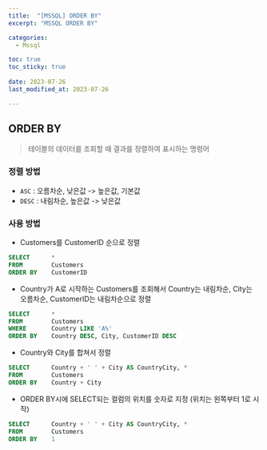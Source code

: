 ```yaml
---
title:  "[MSSQL] ORDER BY" 
excerpt: "MSSQL ORDER BY"

categories:
  - Mssql

toc: true
toc_sticky: true
 
date: 2023-07-26
last_modified_at: 2023-07-26

---
```

## ORDER BY
> 테이블의 데이터를 조회할 때 결과를 정렬하여 표시하는 명령어

### 정렬 방법
- `ASC` : 오름차순, 낮은값 -> 높은값, 기본값
- `DESC` : 내림차순, 높은값 -> 낮은값

### 사용 방법
- Customers를 CustomerID 순으로 정렬
```sql
SELECT      *
FROM        Customers
ORDER BY    CustomerID
```
- Country가 A로 시작하는 Customers를 조회해서 Country는 내림차순, City는 오름차순, CustomerID는 내림차순으로 정렬
```sql
SELECT      *
FROM        Customers
WHERE       Country LIKE 'A%'
ORDER BY    Country DESC, City, CustomerID DESC
```
- Country와 City를 합쳐서 정렬
```sql
SELECT      Country + ' ' + City AS CountryCity, *
FROM        Customers
ORDER BY    Country + City
```
- ORDER BY시에 SELECT되는 컬럼의 위치를 숫자로 지정 (위치는 왼쪽부터 1로 시작)
```sql
SELECT      Country + ' ' + City AS CountryCity, *
FROM        Customers
ORDER BY    1
```